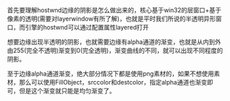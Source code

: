 首先要理解hostwnd边缘的阴影是怎么做出来的，核心基于win32的层窗口+基于像素的透明(需要对layerwindow有所了解)，也就是平时我们所说的半透明异形窗口，而引擎的hostwnd可以通过配置属性layered打开

想要边缘出现半透明的阴影，也就需要边缘有alpha通道的渐变，也就是从内到外由255(完全不透明)渐变到0(完全透明)，渐变曲线的不同，就可以出现不同程度的阴影。

至于边缘alpha通道渐变，绝大部分情况下都是使用png素材的，如果不想使用素材，那么可以使用FillObject，srccolor和destcolor，指定alpha通道也渐变即可，但是这个渐变就只能是均匀渐变了。